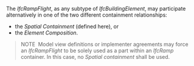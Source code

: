 The _IfcRampFlight_, as any subtype of _IfcBuildingElement_, may participate alternatively in one of the two different containment relationships:

* the _Spatial Containment_ (defined here), or
* the _Element Composition_.

> NOTE&nbsp; Model view definitions or implementer agreements may force an _IfcRampFlight_ to be solely used as a part within an _IfcRamp_ container. In this case, no _Spatial containment_ shall be used.